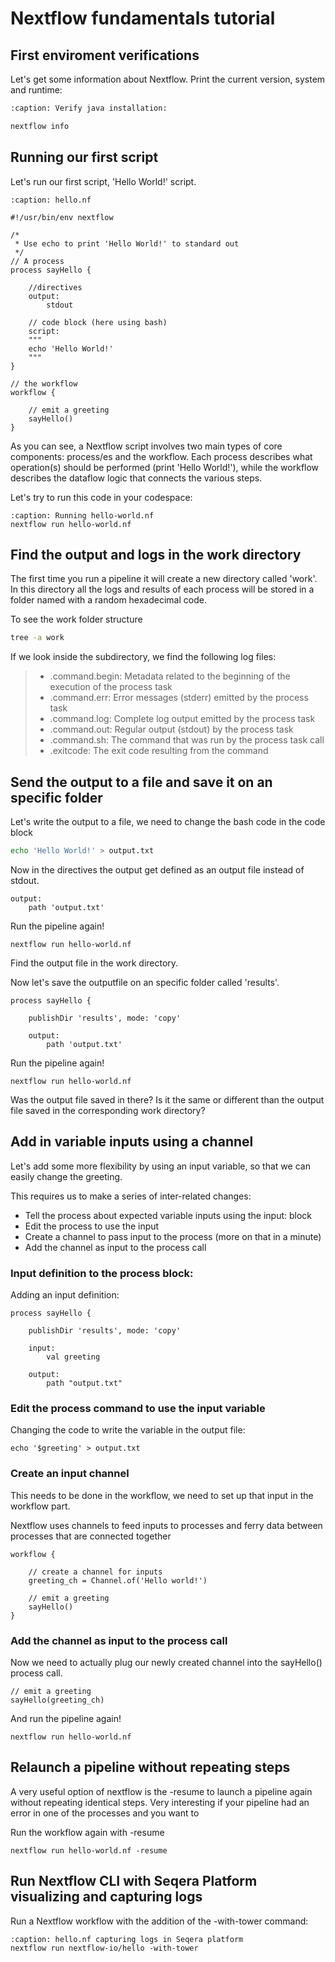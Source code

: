 # Nextflow fundamentals tutorial

## First enviroment verifications
Let's get some information about Nextflow. Print the current version, system and runtime:
```bash
:caption: Verify java installation:

nextflow info
```

## Running our first script

Let's run our first script, 'Hello World!' script.

```{code-block} nextflow
:caption: hello.nf

#!/usr/bin/env nextflow

/*
 * Use echo to print 'Hello World!' to standard out
 */
// A process
process sayHello {

    //directives
    output:
        stdout
    
    // code block (here using bash)
    script: 
    """
    echo 'Hello World!'
    """
}

// the workflow
workflow {

    // emit a greeting
    sayHello()
}
```

As you can see, a Nextflow script involves two main types of core components: process/es and the workflow. Each process describes what operation(s) should be performed (print 'Hello World!'), while the workflow describes the dataflow logic that connects the various steps.

Let's try to run this code in your codespace:
```
:caption: Running hello-world.nf
nextflow run hello-world.nf
```

## Find the output and logs in the work directory

The first time you run a pipeline it will create a new directory called 'work'. In this directory all the logs and results of each process will be stored in a folder named with a random hexadecimal code.

To see the work folder structure
```bash
tree -a work
```

If we look inside the subdirectory, we find the following log files:

> - .command.begin: Metadata related to the beginning of the execution of the process task
> - .command.err: Error messages (stderr) emitted by the process task
> - .command.log: Complete log output emitted by the process task
> - .command.out: Regular output (stdout) by the process task
> - .command.sh: The command that was run by the process task call
> - .exitcode: The exit code resulting from the command

## Send the output to a file and save it on an specific folder

Let's write the output to a file, we need to change the bash code in the code block
```bash
echo 'Hello World!' > output.txt
```

Now in the directives the output get defined as an output file instead of stdout.
```
output:
    path 'output.txt'
```

Run the pipeline again!
```
nextflow run hello-world.nf
```
Find the output file in the work directory.

Now let's save the outputfile on an specific folder called 'results'.
```
process sayHello {

    publishDir 'results', mode: 'copy'

    output:
        path 'output.txt'
```

Run the pipeline again!
```
nextflow run hello-world.nf
```
Was the output file saved in there? Is it the same or different than the output file saved in the corresponding work directory?

## Add in variable inputs using a channel

Let's add some more flexibility by using an input variable, so that we can easily change the greeting.

This requires us to make a series of inter-related changes:

- Tell the process about expected variable inputs using the input: block
- Edit the process to use the input
- Create a channel to pass input to the process (more on that in a minute)
- Add the channel as input to the process call


### Input definition to the process block:

Adding an input definition:

```
process sayHello {

    publishDir 'results', mode: 'copy'

    input:
        val greeting

    output:
        path "output.txt"
```

### Edit the process command to use the input variable

Changing the code to write the variable in the output file:
```
echo '$greeting' > output.txt
```
### Create an input channel

This needs to be done in the workflow, we need to set up that input in the workflow part.

Nextflow uses channels to feed inputs to processes and ferry data between processes that are connected together

```
workflow {

    // create a channel for inputs
    greeting_ch = Channel.of('Hello world!')

    // emit a greeting
    sayHello()
}
```

### Add the channel as input to the process call

Now we need to actually plug our newly created channel into the sayHello() process call.

```
// emit a greeting
sayHello(greeting_ch)
```
And run the pipeline again!

```
nextflow run hello-world.nf
```

## Relaunch a pipeline without repeating steps

A very useful option of nextflow is the -resume to launch a pipeline again without repeating identical steps. Very interesting if your pipeline had an error in one of the processes and you want to 

Run the workflow again with -resume
```
nextflow run hello-world.nf -resume
```

## Run Nextflow CLI with Seqera Platform visualizing and capturing logs

Run a Nextflow workflow with the addition of the -with-tower command:

```
:caption: hello.nf capturing logs in Seqera platform
nextflow run nextflow-io/hello -with-tower
```